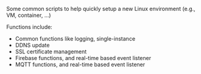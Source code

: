 Some common scripts to help quickly setup a new Linux environment (e.g., VM, container, ...)

Functions include:
* Common functions like logging, single-instance
* DDNS update
* SSL certificate management
* Firebase functions, and real-time based event listener
* MQTT functions, and real-time based event listener
